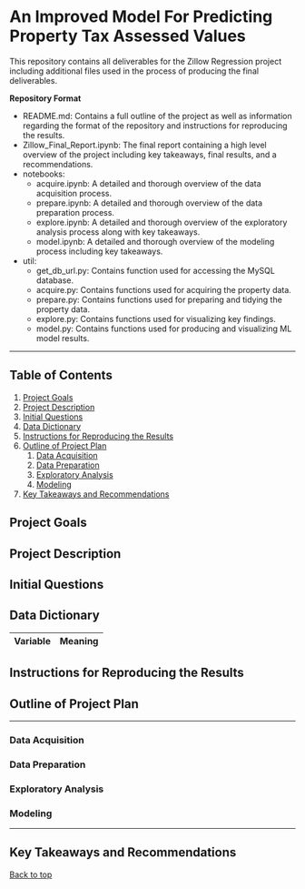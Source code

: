 # An Improved Model For Predicting Property Tax Assessed Values

This repository contains all deliverables for the Zillow Regression project including additional files used 
in the process of producing the final deliverables.

**Repository Format**
- README.md: Contains a full outline of the project as well as information regarding the format of the repository 
and instructions for reproducing the results.
- Zillow_Final_Report.ipynb: The final report containing a high level overview of the project including key takeaways, 
final results, and a recommendations.
- notebooks:
    - acquire.ipynb: A detailed and thorough overview of the data acquisition process.
    - prepare.ipynb: A detailed and thorough overview of the data preparation process.
    - explore.ipynb: A detailed and thorough overview of the exploratory analysis process along with key takeaways.
    - model.ipynb: A detailed and thorough overview of the modeling process including key takeaways.
- util:
    - get_db_url.py: Contains function used for accessing the MySQL database.
    - acquire.py: Contains functions used for acquiring the property data.
    - prepare.py: Contains functions used for preparing and tidying the property data.
    - explore.py: Contains functions used for visualizing key findings.
    - model.py: Contains functions used for producing and visualizing ML model results.
---

## Table of Contents

1. [Project Goals](#project-goals)
2. [Project Description](#project-description)
3. [Initial Questions](#initial-questions)
4. [Data Dictionary](#data-dictionary)
5. [Instructions for Reproducing the Results](#instructions-for-reproducing-the-results)
6. [Outline of Project Plan](#outline-of-project-plan)
    1. [Data Acquisition](#data-acquisition)
    2. [Data Preparation](#data-preparation)
    3. [Exploratory Analysis](#exploratory-analysis)
    4. [Modeling](#modeling)
7. [Key Takeaways and Recommendations](#key-takeaways-and-recommendations)

## Project Goals



## Project Description



## Initial Questions



## Data Dictionary

| Variable              | Meaning      |
| --------------------- | ------------ |


## Instructions for Reproducing the Results



## Outline of Project Plan
---
### Data Acquisition



### Data Preparation



### Exploratory Analysis



### Modeling



---
## Key Takeaways and Recommendations



[Back to top](#an-improved-model-for-predicting-property-tax-assessed-values)